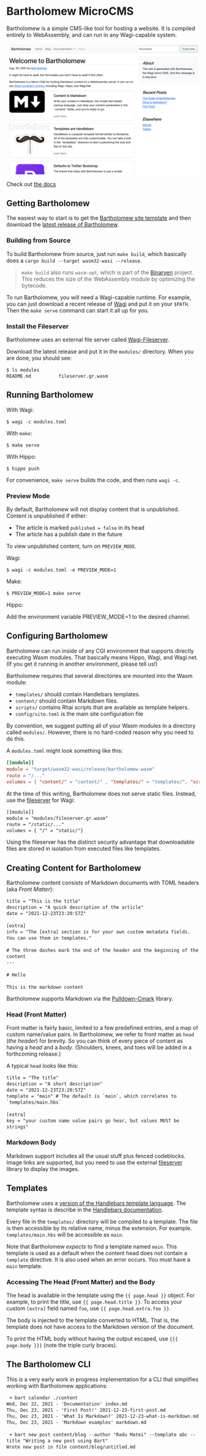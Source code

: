 # Bartholomew MicroCMS

Bartholomew is a simple CMS-like tool for hosting a website. It is compiled entirely
to WebAssembly, and can run in any Wagi-capable system.

![Bartholomew screenshot](static/bartholomew-screenshot.png)

Check out [the docs](/content/docs)

## Getting Bartholomew

The easiest way to start is to get the [Bartholomew site template](https://github.com/fermyon/bartholomew-site-template) and then download the [latest release of Bartholomew](https://github.com/fermyon/bartholomew/releases).

### Building from Source

To build Bartholomew from source, just run `make build`, which basically does a
`cargo build --target wasm32-wasi --release`.

> `make build` also runs `wasm-opt`, which is part of the [Binaryen](https://webassembly.github.io/binaryen/) project.
> This reduces the size of the WebAssembly module by optimizing the bytecode.

To run Bartholomew, you will need a Wagi-capable runtime.
For example, you can just download a recent release of [Wagi](https://github.com/deislabs/wagi) and put it on your `$PATH`.
Then the `make serve` command can start it all up for you.

### Install the Fileserver

Bartholomew uses an external file server called [Wagi-Fileserver](https://github.com/deislabs/wagi-fileserver/releases).

Download the latest release and put it in the `modules/` directory. When you are done, you should see:

```consle
$ ls modules                                 
README.md          fileserver.gr.wasm
```

## Running Bartholomew

With Wagi:

```
$ wagi -c modules.toml
```

With `make`:

```
$ make serve
```

With Hippo:

```
$ hippo push
```

For convenience, `make serve` builds the code, and then runs `wagi -c`.

### Preview Mode

By default, Bartholomew will not display content that is unpublished.
Content is unpublished if either:

- The article is marked `published = false` in its head
- The article has a publish date in the future

To view unpublished content, turn on `PREVIEW_MODE`.

Wagi:

```
$ wagi -c modules.toml -e PREVIEW_MODE=1
```

Make:

```
$ PREVIEW_MODE=1 make serve
```

Hippo:

Add the environment variable PREVIEW_MODE=1 to the desired channel.

## Configuring Bartholomew

Bartholomew can run inside of any CGI environment that supports directly executing
Wasm modules. That basically means Hippo, Wagi, and Wagi.net. (If you get it running
in another environment, please tell us!)

Bartholomew requires that several directories are mounted into the Wasm module:

- `templates/` should contain Handlebars templates.
- `content/` should contain Markdown files.
- `scripts/` contains Rhai scripts that are available as template helpers.
- `config/site.toml` is the main site configuration file

By convention, we suggest putting all of your Wasm modules in a directory called `modules/`.
However, there is no hard-coded reason why you need to do this.

A `modules.toml` might look something like this:

```toml
[[module]]
module = "target/wasm32-wasi/release/bartholomew.wasm"
route = "/..."
volumes = { "content/" = "content/" , "templates/" = "templates/", "scripts/" = "scripts/", "config/" = "config/"}
```

At the time of this writing, Bartholomew does not serve static files. Instead, use
the [fileserver](https://github.com/deislabs/wagi-fileserver) for Wagi:

```
[[module]]
module = "modules/fileserver.gr.wasm"
route = "/static/..."
volumes = { "/" = "static/"}
```

Using the fileserver has the distinct security advantage that downloadable files are stored
in isolation from executed files like templates.

## Creating Content for Bartholomew

Bartholomew content consists of Markdown documents with TOML headers (aka _Front Matter_):

```
title = "This is the title"
description = "A quick description of the article"
date = "2021-12-23T23:20:57Z"

[extra]
info = "The [extra] section is for your own custom metadata fields. You can use them in templates."

# The three dashes mark the end of the header and the beginning of the content
---

# Hello

This is the markdown content

```

Bartholomew supports Markdown via the [Pulldown-Cmark](https://crates.io/crates/pulldown_cmark)
library.

### Head (Front Matter)

Front matter is fairly basic, limited to a few predefined entries, and a map of custom
name/value pairs. In Bartholomew, we refer to front matter as `head` (_the header_) for brevity.
So you can think of every piece of content as having a _head_ and a _body_.
(Shoulders, knees, and toes will be added in a forthcoming release.)

A typical `head` looks like this:

```
title = "The title"
description = "A short description"
date = "2021-12-23T23:20:57Z"
template = "main" # The default is `main`, which correlates to `templates/main.hbs`

[extra]
key = "your custom name value pairs go hear, but values MUST be strings"

```

### Markdown Body

Markdown support includes all the usual stuff plus fenced codeblocks. Image links are
supported, but you need to use the external [fileserver](https://github.com/deislabs/wagi-fileserver)
library to display the images.

## Templates

Bartholomew uses a [version of the Handlebars template language](https://crates.io/crates/handlebars).
The template syntax is describe in the [Handlebars documentation](https://handlebarsjs.com/).

Every file in the `templates/` directory will be compiled to a template. The file is then
accessible by its relative name, minus the extension. For example. `templates/main.hbs`
will be accessible as `main`.

Note that Bartholomew _expects_ to find a template named `main`. This template is used as
a default when the content head does not contain a `template` directive. It is also
used when an error occurs. You must have a `main` template.

### Accessing The Head (Front Matter) and the Body

The head is available in the template using the `{{ page.head }}` object.
For example, to print the title, use `{{ page.head.title }}`. To access your custom
`[extra]` field named `foo`, use `{{ page.head.extra.foo }}`.

The body is injected to the template converted to HTML. That is, the template does not
have access to the Markdown version of the document.

To print the HTML body without having the output escaped, use `{{{ page.body }}}` (note the
triple curly braces).

## The Bartholomew CLI

This is a very early work in progress implementation for a CLI that simplifies
working with Bartholomew applications:

```
 ➜ bart calendar ./content
Wed, Dec 22, 2021 - 'Documentation' index.md
Thu, Dec 23, 2021 - 'First Post!' 2021-12-23-first-post.md
Thu, Dec 23, 2021 - 'What Is Markdown?' 2021-12-23-what-is-markdown.md
Thu, Dec 23, 2021 - 'Markdown examples' markdown.md

 ➜ bart new post content/blog --author "Radu Matei" --template abc --title "Writing a new post using Bart"
Wrote new post in file content/blog/untitled.md
```
